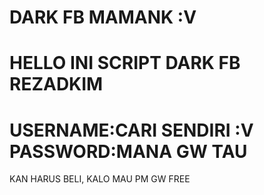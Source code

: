 # DARK FB MAMANK :V
HELLO INI SCRIPT DARK FB REZADKIM
==============================
USERNAME:CARI SENDIRI :V
PASSWORD:MANA GW TAU
==============================
KAN HARUS BELI, KALO MAU PM GW FREE
